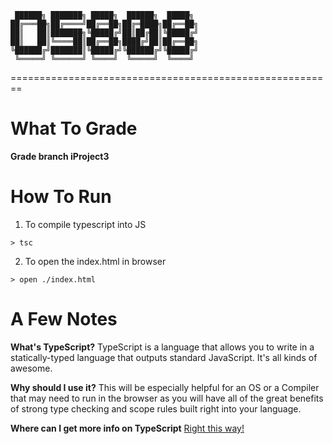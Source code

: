 ```
 ██████╗ ███████╗ █████╗  ██████╗  █████╗ 
██╔═══██╗██╔════╝██╔══██╗██╔═████╗██╔══██╗
██║   ██║███████╗╚█████╔╝██║██╔██║╚█████╔╝
██║   ██║╚════██║██╔══██╗████╔╝██║██╔══██╗
╚██████╔╝███████║╚█████╔╝╚██████╔╝╚█████╔╝
 ╚═════╝ ╚══════╝ ╚════╝  ╚═════╝  ╚════╝ 
```                                          
========================================================

What To Grade
=============
**Grade branch iProject3**

How To Run
===========
1. To compile typescript into JS
```
> tsc
```
2. To open the index.html in browser
```
> open ./index.html
```

A Few Notes
===========

**What's TypeScript?**
TypeScript is a language that allows you to write in a statically-typed language that outputs standard JavaScript.
It's all kinds of awesome.

**Why should I use it?**
This will be especially helpful for an OS or a Compiler that may need to run in the browser as you will have all of the great benefits of strong type checking and scope rules built right into your language.

**Where can I get more info on TypeScript**
[Right this way!](http://www.typescriptlang.org/)


